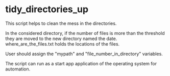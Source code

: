 # tidy_directories_up

This script helps to clean the mess in the directories.

In the considered directory, if the number of files is more than the threshold they are moved to the new directory named the date.
where_are_the_files.txt holds the locations of the files.

User should assign the "mypath" and "file_number_in_directory" variables.

The script can run as a start app application of the operating system for automation.
